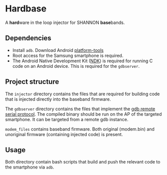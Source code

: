 # Hardbase

A **hard**ware in the loop injector for SHANNON **base**bands.

## Dependencies
* Install `adb`. Download Android [platform-tools](https://developer.android.com/studio/command-line/adb)
* Root access for the Samsung smartphone is required.
* The Android Native Development Kit ([NDK](https://developer.android.com/ndk)) is required for running C code on an Android device. This is required for the `gdbserver`.

## Project structure
The `injector` directory contains the files that are required for building code that is injected directly into the baseband firmware.

The `gdbserver` directory contains the files that implement the [gdb remote serial protocol](https://www.embecosm.com/appnotes/ean4/embecosm-howto-rsp-server-ean4-issue-2.html). The compiled binary should be run on the AP of the targeted smartphone. It can be targeted from a remote gdb instance.

`modem_files` contains baseband firmware. Both original (modem.bin) and unoriginal firmware (containing injected code) is present.

## Usage
Both directory contain bash scripts that build and push the relevant code to the smartphone via `adb`.